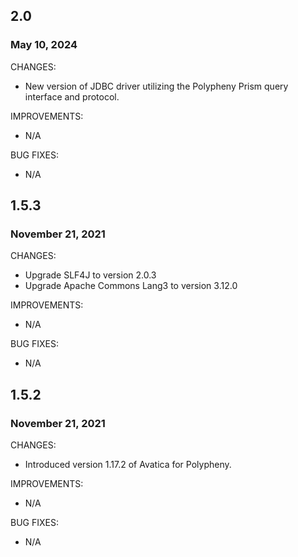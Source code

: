 ## 2.0

### May 10, 2024

CHANGES:

* New version of JDBC driver utilizing the Polypheny Prism query interface and protocol.

IMPROVEMENTS:

* N/A

BUG FIXES:

* N/A

## 1.5.3

### November 21, 2021

CHANGES:

* Upgrade SLF4J to version 2.0.3
* Upgrade Apache Commons Lang3 to version 3.12.0

IMPROVEMENTS:

* N/A

BUG FIXES:

* N/A

## 1.5.2

### November 21, 2021

CHANGES:

* Introduced version 1.17.2 of Avatica for Polypheny.

IMPROVEMENTS:

* N/A

BUG FIXES:

* N/A
